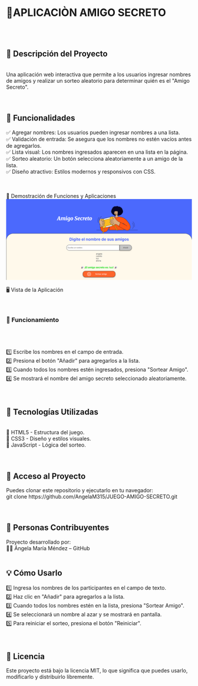 <h1>🎁APLICACIÒN AMIGO SECRETO</h1><br><br>

<h2>📝 Descripción del Proyecto</h2><br>
Una aplicación web interactiva que permite a los usuarios ingresar nombres de amigos y realizar un sorteo aleatorio para determinar quién es el "Amigo Secreto".<br><br><br>

<h2>🚀 Funcionalidades</h2>

✅ Agregar nombres: Los usuarios pueden ingresar nombres a una lista.<br>
✅ Validación de entrada: Se asegura que los nombres no estén vacíos antes de agregarlos.<br>
✅ Lista visual: Los nombres ingresados aparecen en una lista en la página.<br>
✅ Sorteo aleatorio: Un botón selecciona aleatoriamente a un amigo de la lista.<br>
✅ Diseño atractivo: Estilos modernos y responsivos con CSS.<br><br><br>

🎥 Demostración de Funciones y Aplicaciones
<img src="img/Captura-de-pantalla.png" alt="Captura de Pantalla">

🖥️ Vista de la Aplicación<br><br><br>

<h3>🔄 Funcionamiento</h3><br><br><br>
1️⃣ Escribe los nombres en el campo de entrada.<br>
2️⃣ Presiona el botón "Añadir" para agregarlos a la lista.<br>
3️⃣ Cuando todos los nombres estén ingresados, presiona "Sortear Amigo".<br>
4️⃣ Se mostrará el nombre del amigo secreto seleccionado aleatoriamente.<br><br><br>

<h2>🔧 Tecnologías Utilizadas</h2><br>
🔹 HTML5 - Estructura del juego.<br>
🔹 CSS3 - Diseño y estilos visuales.<br>
🔹 JavaScript - Lógica del sorteo.<br><br><br>

<h2>📂 Acceso al Proyecto</h2>
Puedes clonar este repositorio y ejecutarlo en tu navegador:<br>
git clone https://github.com/AngelaM315/JUEGO-AMIGO-SECRETO.git<br><br><br>

<h2>👥 Personas Contribuyentes</h2>
Proyecto desarrollado por:<br>
👩‍💻 Ángela María Méndez – GitHub<br><br>

<h2>💡 Cómo Usarlo</h2>
1️⃣ Ingresa los nombres de los participantes en el campo de texto.<br>
2️⃣ Haz clic en "Añadir" para agregarlos a la lista.<br>
3️⃣ Cuando todos los nombres estén en la lista, presiona "Sortear Amigo".<br>
4️⃣ Se seleccionará un nombre al azar y se mostrará en pantalla.<br>
5️⃣ Para reiniciar el sorteo, presiona el botón "Reiniciar".<br><br><br>

<h2>📖 Licencia</h2>
Este proyecto está bajo la licencia MIT, lo que significa que puedes usarlo, modificarlo y distribuirlo libremente.

